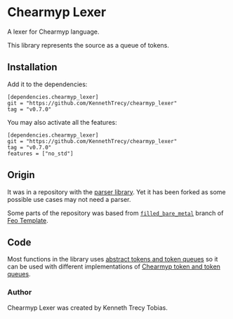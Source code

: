 # Chearmyp Lexer
A lexer for Chearmyp language.

This library represents the source as a queue of tokens.

## Installation
Add it to the dependencies:
```
[dependencies.chearmyp_lexer]
git = "https://github.com/KennethTrecy/chearmyp_lexer"
tag = "v0.7.0"
```

You may also activate all the features:
```
[dependencies.chearmyp_lexer]
git = "https://github.com/KennethTrecy/chearmyp_lexer"
tag = "v0.7.0"
features = ["no_std"]
```

## Origin
It was in a repository with the [parser library]. Yet it has been forked as some possible use cases
may not need a parser.

Some parts of the repository was based from [`filled_bare_metal`] branch of [Feo Template].

## Code
Most functions in the library uses [abstract tokens and token queues] so it can be used with different
implementations of [Chearmyp token and token queues].

### Author
Chearmyp Lexer was created by Kenneth Trecy Tobias.

[`filled_bare_metal`]: https://github.com/KennethTrecy/feo_template/tree/filled_bare_metal
[Feo Template]: https://github.com/KennethTrecy/feo_template
[parser library]: https://github.com/KennethTrecy/chearmyp_parser
[abstract tokens and token queues]: https://github.com/KennethTrecy/abstract_chearmyp_token
[Chearmyp token and token queues]: https://github.com/KennethTrecy/chearmyp_token
